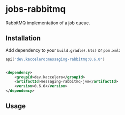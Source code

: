 # jobs-rabbitmq

RabbitMQ implementation of a job queue.

## Installation

Add dependency to your `build.gradle(.kts)` or `pom.xml`:

```kotlin
api("dev.kaccelero:messaging-rabbitmq:0.6.0")
```

```xml

<dependency>
    <groupId>dev.kaccelero</groupId>
    <artifactId>messaging-rabbitmq-jvm</artifactId>
    <version>0.6.0</version>
</dependency>
```

## Usage


